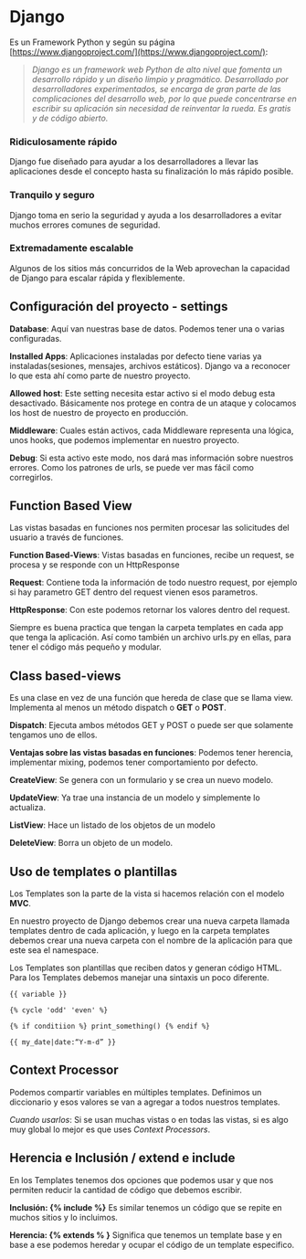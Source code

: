 # Django

Es un Framework Python y según su página [https://www.djangoproject.com/](https://www.djangoproject.com/):

>_Django es un framework web Python de alto nivel que fomenta un desarrollo rápido y un diseño limpio y pragmático. Desarrollado por desarrolladores experimentados, se encarga de gran parte de las complicaciones del desarrollo web, por lo que puede concentrarse en escribir su aplicación sin necesidad de reinventar la rueda. Es gratis y de código abierto._

### Ridiculosamente rápido

Django fue diseñado para ayudar a los desarrolladores a llevar las aplicaciones desde el concepto hasta su finalización lo más rápido posible.

### Tranquilo y seguro

Django toma en serio la seguridad y ayuda a los desarrolladores a evitar muchos errores comunes de seguridad.

### Extremadamente escalable

Algunos de los sitios más concurridos de la Web aprovechan la capacidad de Django para escalar rápida y flexiblemente.


## Configuración del proyecto - settings

**Database**: Aquí van nuestras base de datos. Podemos tener una o varias configuradas.

**Installed Apps**: Aplicaciones instaladas por defecto tiene varias ya instaladas(sesiones, mensajes, archivos estáticos). Django va a reconocer lo que esta ahí como parte de nuestro proyecto.

**Allowed host**: Este setting necesita estar activo si el modo debug esta desactivado. Básicamente nos protege en contra de un ataque y colocamos los host de nuestro de proyecto en producción.

**Middleware**: Cuales están activos, cada Middleware representa una lógica, unos hooks, que podemos implementar en nuestro proyecto.

**Debug**: Si esta activo este modo, nos dará mas información sobre nuestros errores. Como los patrones de urls, se puede ver mas fácil como corregirlos.

## Function Based View

Las vistas basadas en funciones nos permiten procesar las solicitudes del usuario a través de funciones.

**Function Based-Views**: Vistas basadas en funciones, recibe un request, se procesa y se responde con un HttpResponse

**Request**: Contiene toda la información de todo nuestro request, por ejemplo si hay parametro GET dentro del request vienen esos parametros.

**HttpResponse**: Con este podemos retornar los valores dentro del request.

Siempre es buena practica que tengan la carpeta templates en cada app que tenga la aplicación. Así como también un archivo urls.py en ellas, para tener el código más pequeño y modular.

## Class based-views

Es una clase en vez de una función que hereda de clase que se llama view. Implementa al menos un método dispatch o **GET** o **POST**.

**Dispatch**: Ejecuta ambos métodos GET y POST o puede ser que solamente tengamos uno de ellos.

**Ventajas sobre las vistas basadas en funciones**: Podemos tener herencia, implementar mixing, podemos tener comportamiento por defecto.

**CreateView**: Se genera con un formulario y se crea un nuevo modelo.

**UpdateView**: Ya trae una instancia de un modelo y simplemente lo actualiza.

**ListView**: Hace un listado de los objetos de un modelo

**DeleteView**: Borra un objeto de un modelo.

## Uso de templates o plantillas

Los Templates son la parte de la vista si hacemos relación con el modelo **MVC**.

En nuestro proyecto de Django debemos crear una nueva carpeta llamada templates dentro de cada aplicación, y luego en la carpeta templates debemos crear una nueva carpeta con el nombre de la aplicación para que este sea el namespace.

Los Templates son plantillas que reciben datos y generan código HTML. Para los Templates debemos manejar una sintaxis un poco diferente.

```
{{ variable }}

{% cycle 'odd' 'even' %}

{% if conditiion %} print_something() {% endif %}

{{ my_date|date:“Y-m-d” }}

```

## Context Processor

Podemos compartir variables en múltiples templates. Definimos un diccionario y esos valores se van a agregar a todos nuestros templates.

_Cuando usarlos_: Si se usan muchas vistas o en todas las vistas, si es algo muy global lo mejor es que uses _Context Processors_.

## Herencia e Inclusión / extend e include

En los Templates tenemos dos opciones que podemos usar y que nos permiten reducir la cantidad de código que debemos escribir.

**Inclusión: {% include %}** Es similar tenemos un código que se repite en muchos sitios y lo incluimos.

**Herencia: {% extends % }** Significa que tenemos un template base y en base a ese podemos heredar y ocupar el código de un template especifico.
